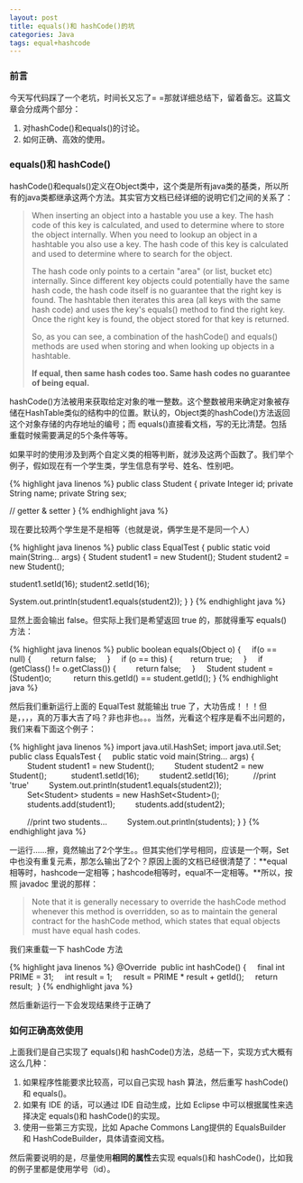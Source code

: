 ```yaml
---
layout: post
title: equals()和 hashCode()的坑
categories: Java
tags: equal+hashcode
---
```


### 前言

今天写代码踩了一个老坑，时间长又忘了= =那就详细总结下，留着备忘。这篇文章会分成两个部分：

1. 对hashCode()和equals()的讨论。
2. 如何正确、高效的使用。 

### equals()和 hashCode()

hashCode()和equals()定义在Object类中，这个类是所有java类的基类，所以所有的java类都继承这两个方法。其实官方文档已经详细的说明它们之间的关系了：

> When inserting an object into a hastable you use a key. The hash code of this key is calculated, and used to determine where to store the object internally. When you need to lookup an object in a hashtable you also use a key. The hash code of this key is calculated and used to determine where to search for the object.
> 
> The hash code only points to a certain "area" (or list, bucket etc) internally. Since different key objects could potentially have the same hash code, the hash code itself is no guarantee that the right key is found. The hashtable then iterates this area (all keys with the same hash code) and uses the key's equals() method to find the right key. Once the right key is found, the object stored for that key is returned.
> 
> So, as you can see, a combination of the hashCode() and equals() methods are used when storing and when looking up objects in a hashtable.
> 
> **If equal, then same hash codes too. Same hash codes no guarantee of being equal.**


hashCode()方法被用来获取给定对象的唯一整数。这个整数被用来确定对象被存储在HashTable类似的结构中的位置。默认的，Object类的hashCode()方法返回这个对象存储的内存地址的编号；而 equals()直接看文档，写的无比清楚。包括重载时候需要满足的5个条件等等。

如果平时的使用涉及到两个自定义类的相等判断，就涉及这两个函数了。我们举个例子，假如现在有一个学生类，学生信息有学号、姓名、性别吧。

{% highlight java linenos %}
public class Student {
private Integer id;
private String name;
private String sex;

// getter & setter
}
{% endhighlight java %}

现在要比较两个学生是不是相等（也就是说，俩学生是不是同一个人）

{% highlight java linenos %}
public class EqualTest {
public static void main(String… args) {
Student student1 = new Student();
Student student2 = new Student();

student1.setId(16);
student2.setId(16);

System.out.println(student1.equals(student2));
}
}
{% endhighlight java %}

显然上面会输出 false。但实际上我们是希望返回 true 的，那就得重写 equals()方法：

{% highlight java linenos %}
public boolean equals(Object o) {
    if(o == null) {
        return false;
    }
    if (o == this) {
       return true;
    }
    if (getClass() != o.getClass()) {
        return false;
    }
    Student student = (Student)o;
        
return this.getId() == student.getId();
}
{% endhighlight java %}

然后我们重新运行上面的 EqualTest 就能输出 true 了，大功告成！！！但是，，，，真的万事大吉了吗？非也非也。。。当然，光看这个程序是看不出问题的，我们来看下面这个例子：

{% highlight java linenos %}
import java.util.HashSet;
import java.util.Set;
 
public class EqualsTest {
    public static void main(String… args) {
        Student student1 = new Student();
        Student student2 = new Student();
 
        student1.setId(16);
        student2.setId(16);
 
        //print 'true'
        System.out.println(student1.equals(student2));
 
        Set\<Student\> students = new HashSet\<Student\>();
        students.add(student1);
        students.add(student2);

        //print two students…
        System.out.println(students);
}
}
{% endhighlight java %}

一运行……擦，竟然输出了2个学生。。但其实他们学号相同，应该是一个啊，Set中也没有重复元素，那怎么输出了2个？原因上面的文档已经很清楚了：**equal相等时，hashcode一定相等；hashcode相等时，equal不一定相等。**所以，按照 javadoc 里说的那样：

> Note that it is generally necessary to override the hashCode method whenever this method is overridden, so as to maintain the general contract for the hashCode method, which states that equal objects must have equal hash codes.

我们来重载一下 hashCode 方法

{% highlight java linenos %}
@Override
 public int hashCode() {
    final int PRIME = 31;
    int result = 1;
    result = PRIME * result + getId();
    return result;
 }
{% endhighlight java %}

然后重新运行一下会发现结果终于正确了

### 如何正确高效使用

上面我们是自己实现了 equals()和 hashCode()方法，总结一下，实现方式大概有这么几种：

1. 如果程序性能要求比较高，可以自己实现 hash 算法，然后重写 hashCode()和 equals()。
2. 如果有 IDE 的话，可以通过 IDE 自动生成，比如 Eclipse 中可以根据属性来选择决定 equals()和 hashCode()的实现。
3. 使用一些第三方实现，比如 Apache Commons Lang提供的 EqualsBuilder 和 HashCodeBuilder，具体请查阅文档。

然后需要说明的是，尽量使用**相同的属性**去实现 equals()和 hashCode()，比如我的例子里都是使用学号（id）。

